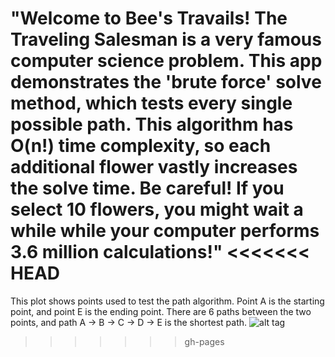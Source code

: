 "Welcome to Bee's Travails! The Traveling Salesman is a very famous computer science problem. This app demonstrates the 'brute force' solve method, which tests every single possible path. This algorithm has O(n!) time complexity, so each additional flower vastly increases the solve time. Be careful! If you select 10 flowers, you might wait a while while your computer performs 3.6 million calculations!"
<<<<<<< HEAD
=======

This plot shows points used to test the path algorithm. Point A is the
starting point, and point E is the ending point. There are 6 paths between
the two points, and path A -> B -> C -> D -> E is the shortest path.
![alt tag](https://cloud.githubusercontent.com/assets/15318784/13803760/7229ed36-eb04-11e5-95cf-1462e9f356c4.png)
>>>>>>> gh-pages
